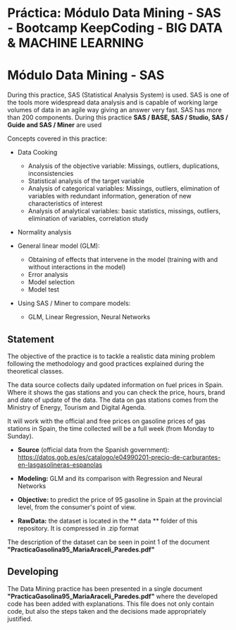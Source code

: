 # Práctica: Módulo Data Mining - SAS - Bootcamp KeepCoding - BIG DATA & MACHINE LEARNING

# Módulo Data Mining - SAS

During this practice, SAS (Statistical Analysis System) is used. SAS is one of the tools
more widespread data analysis and is capable of working large volumes of data in an agile way giving an answer
very fast. SAS has more than 200 components. During this practice **SAS / BASE, SAS / Studio, SAS / Guide and SAS / Miner** are used

Concepts covered in this practice:

- Data Cooking
   - Analysis of the objective variable: Missings, outliers, duplications, inconsistencies
   - Statistical analysis of the target variable
   - Analysis of categorical variables: Missings, outliers, elimination of variables with redundant information, generation of new characteristics of interest
   - Analysis of analytical variables: basic statistics, missings, outliers, elimination of variables, correlation study
   
- Normality analysis
- General linear model (GLM):
    - Obtaining of effects that intervene in the model (training with and without interactions in the model)
    - Error analysis
    - Model selection
    - Model test
    
- Using SAS / Miner to compare models:
     - GLM, Linear Regression, Neural Networks
  

## Statement

The objective of the practice is to tackle a realistic data mining problem following the methodology and good practices explained during the theoretical classes.

The data source collects daily updated information on fuel prices in Spain. Where it shows the gas stations and you can check the price, hours, brand and date of update of the data. The data on gas stations comes from the Ministry of Energy, Tourism and Digital Agenda.

It will work with the official and free prices on gasoline prices of gas stations in Spain, the time collected will be a full week (from Monday to Sunday).

- **Source** (official data from the Spanish government): https://datos.gob.es/es/catalogo/e04990201-precio-de-carburantes-en-lasgasolineras-espanolas

- **Modeling:** GLM and its comparison with Regression and Neural Networks

- **Objective:** to predict the price of 95 gasoline in Spain at the provincial level, from the consumer's point of view.

- **RawData:** the dataset is located in the ** data ** folder of this repository. It is compressed in .zip format

The description of the dataset can be seen in point 1 of the document **"PracticaGasolina95_MariaAraceli_Paredes.pdf"**

## Developing

The Data Mining practice has been presented in a single document **"PracticaGasolina95_MariaAraceli_Paredes.pdf"** where the developed code has been added with explanations. This file does not only contain code, but also the steps taken and the decisions made appropriately justified.



